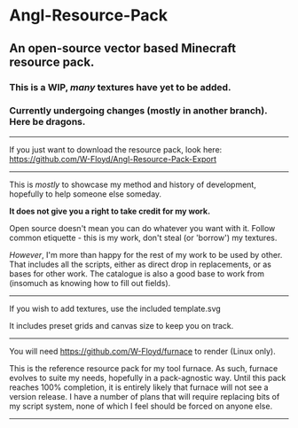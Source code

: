 # Angl-Resource-Pack
## An open-source vector based Minecraft resource pack.
### This is a WIP, *many* textures have yet to be added.
### Currently undergoing changes (mostly in another branch). Here be dragons.

***

If you just want to download the resource pack, look here: https://github.com/W-Floyd/Angl-Resource-Pack-Export

***

This is *mostly* to showcase my method and history of development, hopefully to help someone else someday.  

**It does not give you a right to take credit for my work.**

Open source doesn't mean you can do whatever you want with it. Follow common etiquette - this is my work, don't steal (or 'borrow') my textures.  

*However*, I'm more than happy for the rest of my work to be used by other. That includes all the scripts, either as direct drop in replacements, or as bases for other work. The catalogue is also a good base to work from (insomuch as knowing how to fill out fields).

***

If you wish to add textures, use the included template.svg  

It includes preset grids and canvas size to keep you on track.

***

You will need https://github.com/W-Floyd/furnace to render (Linux only).  

This is the reference resource pack for my tool furnace. As such, furnace evolves to suite my needs, hopefully in a pack-agnostic way. Until this pack reaches 100% completion, it is entirely likely that furnace will not see a version release. I have a number of plans that will require replacing bits of my script system, none of which I feel should be forced on anyone else.

***
